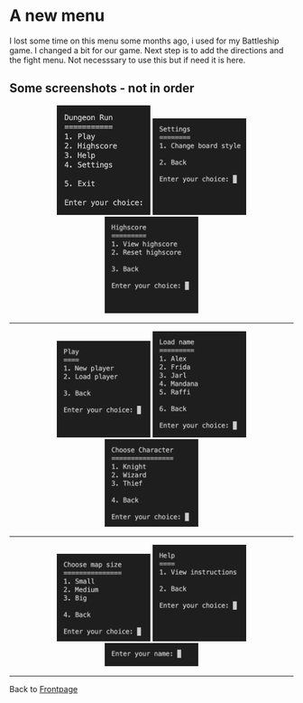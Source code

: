 # A new menu

I lost some time on this menu some months ago, i used for my Battleship game. I changed a bit for our game. Next step is to add the directions and the fight menu. Not necesssary to use this but if need it is here.

## Some screenshots - not in order

<p align = "center">
<img src="../img/main_menu.png" width=33% >
<img src="../img/settings.png" width=33% >
<img src="../img/highscore.png" width=33% >
</p>

---

<p align = "center">
<img src="../img/play.png" width=33% >
<img src="../img/load.png" width=33% >
<img src="../img/character.png" width=33% >
</p>

---

<p align = "center">
<img src="../img/map_size.png" width=33% >
<img src="../img/help.png" width=33% >
<img src="../img/enter_name.png" width=33% >
</p>

---

Back to [Frontpage](../README.md)
